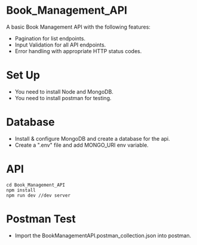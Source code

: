 # Book_Management_API
  A basic Book Management API with the following features:
   - Pagination for list endpoints.
   - Input Validation for all API endpoints.
   - Error handling with appropriate HTTP status codes. 

# Set Up
  - You need to install Node and MongoDB.
  - You need to install postman for testing.
  
# Database 
  - Install & configure MongoDB and create a database for the api.
  - Create a ".env" file and add MONGO_URI env variable.

# API
```
cd Book_Management_API
npm install 
npm run dev //dev server
```
# Postman Test
 - Import the BookManagementAPI.postman_collection.json into postman.
